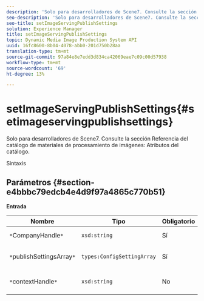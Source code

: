 ```yaml
---
description: 'Solo para desarrolladores de Scene7. Consulte la sección Referencia del catálogo de materiales de procesamiento de imágenes: Atributos del catálogo.'
seo-description: 'Solo para desarrolladores de Scene7. Consulte la sección Referencia del catálogo de materiales de procesamiento de imágenes: Atributos del catálogo.'
seo-title: setImageServingPublishSettings
solution: Experience Manager
title: setImageServingPublishSettings
topic: Dynamic Media Image Production System API
uuid: 16fc8600-8b04-4078-abb0-201d750b28aa
translation-type: tm+mt
source-git-commit: 97a84e8e7edd3d834ca42069eae7c09c00d57938
workflow-type: tm+mt
source-wordcount: '69'
ht-degree: 13%

---
```



# setImageServingPublishSettings{#setimageservingpublishsettings}

Solo para desarrolladores de Scene7. Consulte la sección Referencia del catálogo de materiales de procesamiento de imágenes: Atributos del catálogo.

Sintaxis

## Parámetros {#section-e4bbbc79edcb4e4d9f97a4865c770b51}

**Entrada**

| Nombre | Tipo | Obligatorio | Descripción |
|---|---|---|---|
| `*`CompanyHandle`*` | `xsd:string` | Sí | Identificador de compañía. |
| `*`publishSettingsArray`*` | `types:ConfigSettingArray` | Sí | Solo para desarrolladores de Scene7. |
| `*`contextHandle`*` | `xsd:string` | No | Gestionar en el contexto de publicación. |

